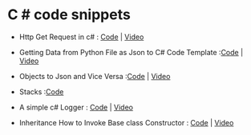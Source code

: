 # C # code snippets 

* Http Get Request in c# : [Code](https://github.com/soumilshah1995/c-snippets/tree/master/HttpGet) | [Video](https://www.youtube.com/watch?v=1jV08t6aK34&list=PLL2hlSFBmWwzx-g0NSxvXS3Uae6FRBIJy&index=3)

* Getting Data from Python File as Json to C# Code Template :[Code](https://github.com/soumilshah1995/c-snippets/tree/master/pycsharp) | [Video](https://www.youtube.com/watch?v=X0Xmxbih7jQ&list=PLL2hlSFBmWwzx-g0NSxvXS3Uae6FRBIJy&index=2)

* Objects to Json and Vice Versa :[Code](https://github.com/soumilshah1995/c-snippets/tree/master/objtojson) | [Video](https://www.youtube.com/watch?v=X0Xmxbih7jQ&list=PLL2hlSFBmWwzx-g0NSxvXS3Uae6FRBIJy&index=2)

* Stacks :[Code](https://github.com/soumilshah1995/c-snippets/tree/master/Stacks)

* A simple c# Logger : [Code](https://github.com/soumilshah1995/c-snippets/tree/master/myos) | [Video](https://www.youtube.com/watch?v=z3hQCrAmq4Q&list=PLL2hlSFBmWwzx-g0NSxvXS3Uae6FRBIJy)

* Inheritance How to Invoke Base class Constructor : [Code](https://github.com/soumilshah1995/c-snippets/tree/master/Singelton) | [Video](https://www.youtube.com/watch?v=y2AuZCa8zmU&list=PLL2hlSFBmWwzx-g0NSxvXS3Uae6FRBIJy&index=4)

